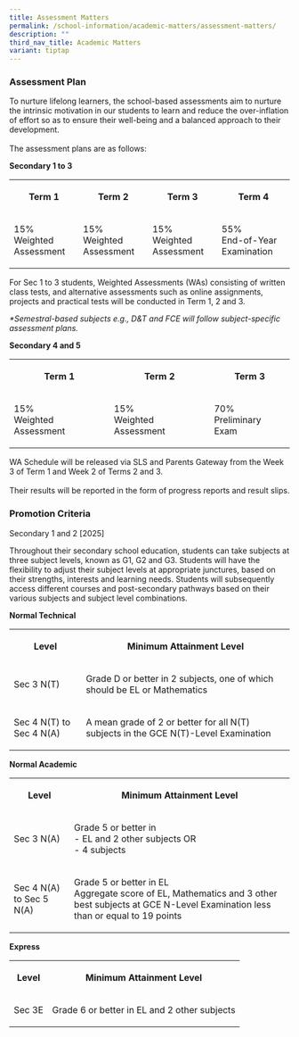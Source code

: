```yaml
---
title: Assessment Matters
permalink: /school-information/academic-matters/assessment-matters/
description: ""
third_nav_title: Academic Matters
variant: tiptap
---
```

<h3>Assessment Plan</h3>
<p>To nurture lifelong learners, the school-based assessments aim to nurture
the intrinsic motivation in our students to learn and reduce the over-inflation
of effort so as to ensure their well-being and a balanced approach to their
development.
<br>
<br>The assessment plans are as follows:
<br>
</p>
<p><strong>Secondary 1 to 3</strong>
</p>
<table style="minWidth: 100px">
<colgroup>
<col>
<col>
<col>
<col>
</colgroup>
<tbody>
<tr>
<th rowspan="1" colspan="1">
<p><strong>Term 1</strong>
</p>
</th>
<th rowspan="1" colspan="1">
<p><strong>Term 2</strong>
</p>
</th>
<th rowspan="1" colspan="1">
<p><strong>Term 3</strong>
</p>
</th>
<th rowspan="1" colspan="1">
<p><strong>Term 4</strong>
</p>
</th>
</tr>
<tr>
<td rowspan="1" colspan="1">
<p>15%
<br>Weighted Assessment</p>
</td>
<td rowspan="1" colspan="1">
<p>15%
<br>Weighted Assessment</p>
</td>
<td rowspan="1" colspan="1">
<p>15%
<br>Weighted Assessment</p>
</td>
<td rowspan="1" colspan="1">
<p>55%
<br>End-of-Year Examination</p>
</td>
</tr>
</tbody>
</table>
<p>For Sec 1 to 3 students, Weighted Assessments (WAs) consisting of written
class tests, and alternative assessments such as online assignments, projects
and practical tests will be conducted in Term 1, 2 and 3.</p>
<p><em>*Semestral-based subjects e.g., D&amp;T and FCE will follow subject-specific assessment plans.</em>
</p>
<p><strong>Secondary 4 and 5</strong>
</p>
<table style="minWidth: 75px">
<colgroup>
<col>
<col>
<col>
</colgroup>
<tbody>
<tr>
<th rowspan="1" colspan="1">
<p><strong>Term 1</strong>
</p>
</th>
<th rowspan="1" colspan="1">
<p><strong>Term 2</strong>
</p>
</th>
<th rowspan="1" colspan="1">
<p><strong>Term 3</strong>
</p>
</th>
</tr>
<tr>
<td rowspan="1" colspan="1">
<p>15%
<br>Weighted Assessment</p>
</td>
<td rowspan="1" colspan="1">
<p>15%
<br>Weighted Assessment</p>
</td>
<td rowspan="1" colspan="1">
<p>70%
<br>Preliminary Exam</p>
</td>
</tr>
</tbody>
</table>
<p>WA Schedule will be released via SLS and Parents Gateway from the Week
3 of Term 1 and Week 2 of Terms 2 and 3.
<br>
<br>Their results will be reported in the form of progress reports and result
slips.</p>
<h3>Promotion Criteria</h3>
<p>Secondary 1 and 2 [2025]</p>
<p>Throughout their secondary school education, students can take subjects
at three subject levels, known as G1, G2 and G3. Students will have the
flexibility to adjust their subject levels at appropriate junctures, based
on their strengths, interests and learning needs. Students will subsequently
access different courses and post-secondary pathways based on their various
subjects and subject level combinations.</p>
<p><strong>Normal Technical</strong>
</p>
<table style="minWidth: 50px">
<colgroup>
<col>
<col>
</colgroup>
<tbody>
<tr>
<th rowspan="1" colspan="1">
<p><strong>Level</strong>
</p>
</th>
<th rowspan="1" colspan="1">
<p><strong>Minimum Attainment Level</strong>
</p>
</th>
</tr>
<tr>
<td rowspan="1" colspan="1">
<p>Sec 3 N(T)</p>
</td>
<td rowspan="1" colspan="1">
<p>Grade D or better in 2 subjects, one of which should be EL or Mathematics</p>
</td>
</tr>
<tr>
<td rowspan="1" colspan="1">
<p>Sec 4 N(T) to Sec 4 N(A)</p>
</td>
<td rowspan="1" colspan="1">
<p>A mean grade of 2 or better for all N(T) subjects in the GCE N(T)-Level
Examination</p>
</td>
</tr>
</tbody>
</table>
<p><strong>Normal Academic</strong>
</p>
<table style="minWidth: 50px">
<colgroup>
<col>
<col>
</colgroup>
<tbody>
<tr>
<th rowspan="1" colspan="1">
<p><strong>Level</strong>
</p>
</th>
<th rowspan="1" colspan="1">
<p><strong>Minimum Attainment Level</strong>
</p>
</th>
</tr>
<tr>
<td rowspan="1" colspan="1">
<p>Sec 3 N(A)</p>
</td>
<td rowspan="1" colspan="1">
<p>Grade 5 or better in
<br>- EL and 2 other subjects OR
<br>- 4 subjects</p>
</td>
</tr>
<tr>
<td rowspan="1" colspan="1">
<p>Sec 4 N(A) to Sec 5 N(A)</p>
</td>
<td rowspan="1" colspan="1">
<p>Grade 5 or better in EL
<br>Aggregate score of EL, Mathematics and 3 other best subjects at GCE N-Level
Examination less than or equal to 19 points</p>
</td>
</tr>
</tbody>
</table>
<p><strong>Express</strong>
</p>
<table style="minWidth: 50px">
<colgroup>
<col>
<col>
</colgroup>
<tbody>
<tr>
<th rowspan="1" colspan="1">
<p><strong>Level</strong>
</p>
</th>
<th rowspan="1" colspan="1">
<p><strong>Minimum Attainment Level</strong>
</p>
</th>
</tr>
<tr>
<td rowspan="1" colspan="1">
<p>Sec 3E</p>
</td>
<td rowspan="1" colspan="1">
<p>Grade 6 or better in EL and 2 other subjects</p>
</td>
</tr>
</tbody>
</table>
<p></p>